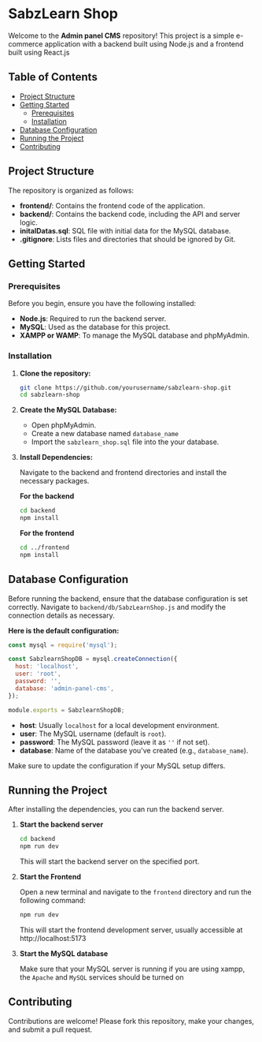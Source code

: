 # SabzLearn Shop

Welcome to the **Admin panel CMS** repository! This project is a simple e-commerce application with a backend built using Node.js and a frontend built using React.js

## Table of Contents

- [Project Structure](#project-structure)
- [Getting Started](#getting-started)
  - [Prerequisites](#prerequisites)
  - [Installation](#installation)
- [Database Configuration](#database-configuration)
- [Running the Project](#running-the-project)
- [Contributing](#contributing)

## Project Structure

The repository is organized as follows:

- **frontend/**: Contains the frontend code of the application.
- **backend/**: Contains the backend code, including the API and server logic.
- **initalDatas.sql**: SQL file with initial data for the MySQL database.
- **.gitignore**: Lists files and directories that should be ignored by Git.

## Getting Started

### Prerequisites

Before you begin, ensure you have the following installed:

- **Node.js**: Required to run the backend server.
- **MySQL**: Used as the database for this project.
- **XAMPP or WAMP**: To manage the MySQL database and phpMyAdmin.

### Installation

1. **Clone the repository:**

   ```bash
   git clone https://github.com/yourusername/sabzlearn-shop.git
   cd sabzlearn-shop
   ```

2. **Create the MySQL Database:**

   - Open phpMyAdmin.
   - Create a new database named `database_name`
   - Import the `sabzlearn_shop.sql` file into the your database.

3. **Install Dependencies:**

   Navigate to the backend and frontend directories and install the necessary packages.

   **For the backend**

   ```bash
   cd backend
   npm install
   ```

   **For the frontend**

   ```bash
   cd ../frontend
   npm install
   ```

## Database Configuration

Before running the backend, ensure that the database configuration is set correctly. Navigate to `backend/db/SabzLearnShop.js` and modify the connection details as necessary.

**Here is the default configuration:**

```js
const mysql = require('mysql');

const SabzlearnShopDB = mysql.createConnection({
  host: 'localhost',
  user: 'root',
  password: '',
  database: 'admin-panel-cms',
});

module.exports = SabzlearnShopDB;
```

- **host**: Usually `localhost` for a local development environment.
- **user**: The MySQL username (default is `root`).
- **password**: The MySQL password (leave it as `''` if not set).
- **database**: Name of the database you've created (e.g., `database_name`).

Make sure to update the configuration if your MySQL setup differs.

## Running the Project

After installing the dependencies, you can run the backend server.

1. **Start the backend server**

   ```bash
   cd backend
   npm run dev
   ```

   This will start the backend server on the specified port.

2. **Start the Frontend**

   Open a new terminal and navigate to the `frontend` directory and run the following command:

   ```bash
   npm run dev
   ```

   This will start the frontend development server, usually accessible at http://localhost:5173

3. **Start the MySQL database**

   Make sure that your MySQL server is running
   if you are using xampp, the `Apache` and `MySQL` services should be turned on

## Contributing

Contributions are welcome! Please fork this repository, make your changes, and submit a pull request.
